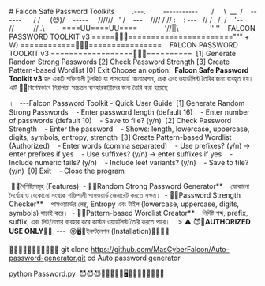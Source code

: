 ‎# Falcon Safe Password Toolkits
‎
‎       .---.        .-----------
‎      /     \  __  /    ------
‎     / /     \(😈)/    -----
‎    //////   ' \/    ---
‎   //// / // :    : ---
‎  // /   /  /    '--
‎ //          //..\\
‎        ====UU====UU====
‎             '//||\\
‎               '' ''
‎   FALCON PASSWORD TOOLKIT v3
‎=====🦅🦅🦅=======================""" + W)
‎============🦅🦅🦅================
‎   FALCON PASSWORD TOOLKIT v3
‎==================🦅🦅🦅==========
‎
‎[1] Generate Random Strong Passwords
‎[2] Check Password Strength
‎[3] Create Pattern-based Wordlist
‎[0] Exit
‎Choose an option:
‎
‎**Falcon Safe Password Toolkit v3** হল একটি শক্তিশালী টুলকিট যা পাসওয়ার্ড জেনারেশন, চেক এবং ওয়ার্ডলিস্ট তৈরির জন্য ব্যবহৃত হয়। এটি 🦅🦅বিশেষভাবে নিরাপত্তা সচেতন ব্যবহারকারীদের জন্য তৈরি করা হয়েছে

।  
‎
‎---Falcon Password Toolkit - Quick User Guide
‎
‎[1] Generate Random Strong Passwords
‎   - Enter password length (default 16)
‎   - Enter number of passwords (default 10)
‎   - Save to file? (y/n)
‎
‎[2] Check Password Strength
‎   - Enter the password
‎   - Shows: length, lowercase, uppercase, digits, symbols, entropy, strength
‎
‎[3] Create Pattern-based Wordlist (Authorized)
‎   - Enter words (comma separated)
‎   - Use prefixes? (y/n) → enter prefixes if yes
‎   - Use suffixes? (y/n) → enter suffixes if yes
‎   - Include numeric tails? (y/n)
‎   - Include leet variants? (y/n)
‎   - Save to file? (y/n)
‎
‎[0] Exit
‎   - Close the program



‎
‎🦅🦅বৈশিষ্ট্যসমূহ (Features)
‎
‎- 🦅🦅Random Strong Password Generator**  
‎  যেকোনো দৈর্ঘ্যের ও যেকোনো সংখ্যক শক্তিশালী পাসওয়ার্ড জেনারেট করতে সক্ষম।  
‎- 🦅🦅Password Strength Checker**  
‎  পাসওয়ার্ডের লেন্থ, Entropy এবং টাইপ (lowercase, uppercase, digits, symbols) যাচাই করে।  
‎- 🦅🦅Pattern-based Wordlist Creator**  
‎  নির্দিষ্ট শব্দ, prefix, suffix, এবং লিট/নাম্বার ব্যবহার করে কাস্টম ওয়ার্ডলিস্ট তৈরি করতে পারে।  
‎  > ⚠ 😈🧟**AUTHORIZED USE ONLY**🧟😈
‎
‎---
‎
‎😜🖥️🚨ইনস্টলেশন (Installation)🥳🥳🚨💌
‎
‎

‎🧟🧟🧟🧟🧟🧟🧟🧟🧟🧟🧟
‎git clone https://github.com/MasCyberFalcon/Auto-password-generator.git
‎cd Auto password generator


‎python Password.py
‎
‎😈😈😈🦅🦅🦅🦅🧟🖥️🧟🦅🦅🦅😈😈💔💔
‎
